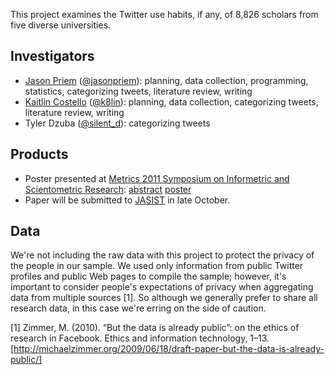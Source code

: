 This project examines the Twitter use habits, if any, of 8,826 scholars from five diverse universities.

Investigators
-------------

* [Jason Priem](http://jasonpriem.com) ([@jasonpriem](http://twitter.com/jasonpriem)): planning, data collection, programming, statistics, categorizing tweets, literature review, writing
* [Kaitlin Costello](http://k8lin.com) ([@k8lin](http://twitter.com/k8lin)): planning, data collection, categorizing tweets, literature review, writing
* Tyler Dzuba ([@silent_d](http://twitter.com/silent_d)): categorizing tweets

Products
--------

* Poster presented at [Metrics 2011 Symposium on Informetric and Scientometric Research](http://www.asis.org/SIG/SIGMET/metrics2011.html): [abstract](http://jasonpriem.com/self-archived/twitter-scholars-poster-abstract.pdf) [poster](http://jasonpriem.com/self-archived/5uni-poster.png)
* Paper will be submitted to [JASIST](http://www.asis.org/jasist.html) in late October.

Data
----

We're not including the raw data with this project to protect the privacy of the people in our sample. We used only information from public Twitter profiles and public Web pages to compile the sample; however, it's important to consider people's expectations of privacy when aggregating data from multiple sources [1]. So although we generally prefer to share all research data, in this case we're erring on the side of caution.

[1] Zimmer, M. (2010). “But the data is already public”: on the ethics of research in Facebook. Ethics and information technology, 1–13. [http://michaelzimmer.org/2009/06/18/draft-paper-but-the-data-is-already-public/]


